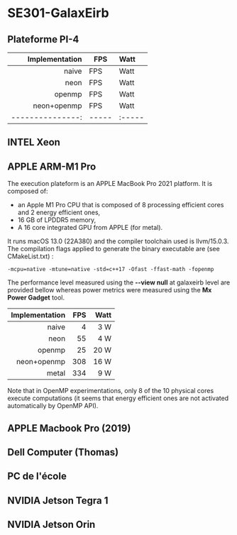 # SE301-GalaxEirb
 
## Plateforme PI-4

| Implementation | FPS | Watt | 
|---------------:|-----|:-----|
| naive          | FPS | Watt | 
| neon           | FPS | Watt | 
| openmp         | FPS | Watt | 
| neon+openmp    | FPS | Watt | 
|---------------:|-----|:-----|

## INTEL Xeon


## APPLE ARM-M1 Pro

The execution plateform is an APPLE MacBook Pro 2021 platform. It is composed of:

- an Apple M1 Pro CPU that is composed of 8 processing efficient cores and 2 energy efficient ones,
- 16 GB of LPDDR5 memory,
- A 16 core integrated GPU from APPLE (for metal).

It runs macOS 13.0 (22A380) and the compiler toolchain used is llvm/15.0.3. The compilation flags applied to generate the binary executable are (see CMakeList.txt) :

```
-mcpu=native -mtune=native -std=c++17 -Ofast -ffast-math -fopenmp
```

The performance level measured using the **--view null** at galaxeirb level are provided bellow whereas power metrics were measured using the **Mx Power Gadget** tool.

| Implementation | FPS | Watt | 
|---------------:|----:|-----:|
| naive          | 4   |  3 W | 
| neon           | 55  |  4 W | 
| openmp         | 25  | 20 W | 
| neon+openmp    | 308 | 16 W | 
| metal          | 334 |  9 W | 

Note that in OpenMP experimentations, only 8 of the 10 physical cores execute computations (it seems that energy efficient ones are not activated automatically by OpenMP API).


## APPLE Macbook Pro (2019)


## Dell Computer (Thomas)


## PC de l'école


## NVIDIA Jetson Tegra 1


## NVIDIA Jetson Orin
